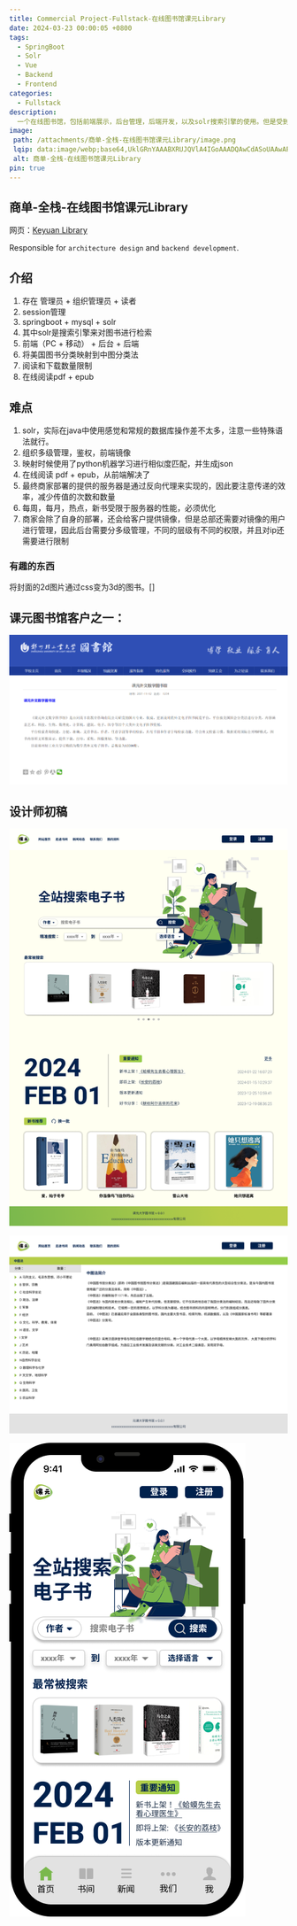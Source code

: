 ```yaml
---
title: Commercial Project-Fullstack-在线图书馆课元Library
date: 2024-03-23 00:00:05 +0800
tags:
  - SpringBoot
  - Solr
  - Vue
  - Backend
  - Frontend
categories:
  - Fullstack
description:
  一个在线图书馆，包括前端展示，后台管理，后端开发，以及solr搜索引擎的使用。但是受到了最终商家服务器的性能和带宽限制，因此需要对前端和后端进行优化。
image:
 path: /attachments/商单-全栈-在线图书馆课元Library/image.png
 lqip: data:image/webp;base64,UklGRnYAAABXRUJQVlA4IGoAAADQAwCdASoUAAwAPxFysFAsJqSisAgBgCIJYwDG9CG+2G9NJ/uE14AA/up7yTYg+v0fkZ50iFakbXBFErxoPYuv4V7er9PkPanPJxDKsi+Rr8QfWbkL/f0fxL8BqBdn5TeIfiMKw6kyQAAA
 alt: 商单-全栈-在线图书馆课元Library
pin: true
---
```


## 商单-全栈-在线图书馆课元Library

网页：[Keyuan Library](https://kybook.witnew.net/)

Responsible for `architecture design` and `backend development`.

## 介绍

1. 存在 管理员 + 组织管理员 + 读者
2. session管理
3. springboot + mysql + solr
4. 其中solr是搜索引擎来对图书进行检索
5. 前端（PC + 移动） + 后台 + 后端
6. 将美国图书分类映射到中图分类法
7. 阅读和下载数量限制
8. 在线阅读pdf + epub

## 难点
1. solr，实际在java中使用感觉和常规的数据库操作差不太多，注意一些特殊语法就行。
2. 组织多级管理，鉴权，前端镜像
3. 映射时候使用了python机器学习进行相似度匹配，并生成json
4. 在线阅读 pdf + epub，从前端解决了
5. 最终商家部署的提供的服务器是通过反向代理来实现的，因此要注意传递的效率，减少传值的次数和数量
6. 每周，每月，热点，新书受限于服务器的性能，必须优化
7. 商家会除了自身的部署，还会给客户提供镜像，但是总部还需要对镜像的用户进行管理，因此后台需要分多级管理，不同的层级有不同的权限，并且对ip还需要进行限制

### 有趣的东西
将封面的2d图片通过css变为3d的图书。[]

## 课元图书馆客户之一：

![alt text](/attachments/商单-全栈-在线图书馆课元Library/image-3.png)

## 设计师初稿
![alt text](/attachments/商单-全栈-在线图书馆课元Library/image.png)

![alt text](/attachments/商单-全栈-在线图书馆课元Library/image-2.png)

![alt text](/attachments/商单-全栈-在线图书馆课元Library/image-1.png)